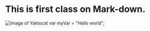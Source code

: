 # This is first class on Mark-down.
![Image of Yaktocat](https://octodex.github.com/images/yaktocat.png)
 var myVar = "Hello world";
